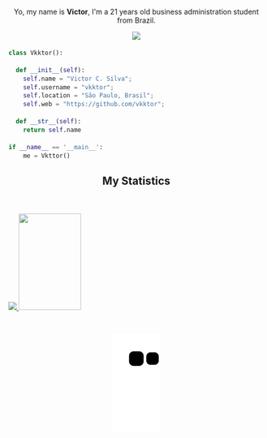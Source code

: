 <p align="center"> Yo, my name is <b>Victor</b>, I'm a 21 years old business administration student from Brazil.

<br>

<p>
<div align="center">
  <img src="https://img.shields.io/badge/-Python-98b982?style=for-the-badge&logo=python&logoColor=98b982&labelColor=282828">
</div>
</p>

```python
class Vkktor():
    
  def __init__(self):
    self.name = "Victor C. Silva";
    self.username = "vkktor";
    self.location = "São Paulo, Brasil";
    self.web = "https://github.com/vkktor";
  
  def __str__(self):
    return self.name

if __name__ == '__main__':
    me = Vkttor()
```

## <p align="center"> My Statistics

<br/>
<p align="left">
  <a href="https://github.com/vkktor">
  <img width="49.5%" src="https://github-readme-stats.vercel.app/api?username=vkktor&show_icons=true&theme=dracula&hide_border=true" />
    <img width="49.5%" height="190em" src="https://github-readme-stats.vercel.app/api/top-langs/?username=vkktor&langs_count=4&theme=dracula&hide_border=true"/>
  </a>
</p>
<br>

<p align="center">
  <img src="https://github.com/vkktor/vkktor/blob/output/github-contribution-grid-snake.svg"/>
</p>
